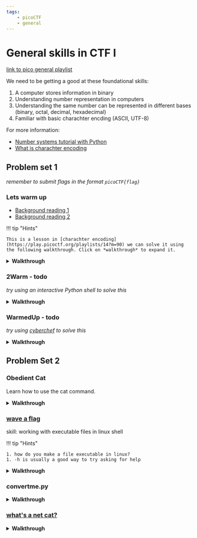 ```yaml
---
tags:
    - picoCTF
    - general
---
```


# General skills in CTF I 

[link to pico general playlist](https://play.picoctf.org/playlists/14?m=89)

We need to be getting a good at these foundational skills: 

1. A computer stores information in binary 
1. Understanding number representation in computers
1. Understanding the same number can be represented in different bases (binary, octal, decimal, hexadecimal)
1. Familiar with basic charachter encding (ASCII, UTF-8)


For more information:

* [Number systems tutorial with Python](https://www.geeksforgeeks.org/number-system-in-python/)
* [What is charachter encoding](https://www.geeksforgeeks.org/what-is-character-encoding-system/)

## Problem set 1

_remember to submit flags in the format `picoCTF{flag}`_

### Lets warm up

* [Background reading 1](https://dev.to/neumaneuma/decoding-the-confusing-world-of-encodings-part-1-3oke)
* [Background reading 2](https://kunststube.net/encoding/)


!!! tip "Hints"

    This is a lesson in [charachter encoding](https://play.picoctf.org/playlists/14?m=90) we can solve it using 
    the following walkthrough. Click on *walkthrough* to expand it.

<details markdown>
<summary><b>Walkthrough</b></summary>

1. open up the pico `>_Webshell`
    ```sh
    # Start an interactive python session
    python3

    # assign the hexadecimal number to the variable 'ord'
    ord = 0x70

    # show me the number representation
    hex(ordinal)
    bin(ord)
    print(ord)

    # show me the charachter representation using ascii encoding
    chr(ord)

    # exit the interactive session
    exit()
    ```
1. Using cyberchef
    1. [Open cyberchef](https://gchq.github.io/)
    1. Enter `0x70` into the iput field
    1. Search for 'hex'
    1. drag and drop `from hex` onto the recipie
    1. check the output
    1. remove the '0x' in front of the input value - did it change the output?
1. Enter the flag as `picoCTF{flag}`

</details>

### 2Warm - todo

_try using an interactive Python shell to solve this_

<details markdown>
<summary><b>Walkthrough</b></summary>

</details>

### WarmedUp - todo

_try using [cyberchef](https://gchq.github.io/CyberChef) to solve this_

<details markdown>
<summary><b>Walkthrough</b></summary>

</details>

## Problem Set 2

### Obedient Cat

Learn how to use the cat command.


<details markdown>
<summary><b>Walkthrough</b></summary>

Using a Linux shell

```sh
wget 'https://mercury.picoctf.net/static/fb851c1858cc762bd4eed569013d7f00/flag'
file flag
cat flag
```

</details>

### [wave a flag](https://play.picoctf.org/playlists/14?m=95)

skill: working with executable files in linux shell

!!! tip "Hints"

    1. how do you make a file executable in linux?
    1. -h is usually a good way to try asking for help

<details markdown>
<summary><b>Walkthrough</b></summary>

```sh
# get the file and save locally
wget 'https://mercury.picoctf.net/static/a00f554b16385d9970dae424f66ee1ab/warm'
# make the file executable
chmod +x warm
./warm -h
```

</details>


### convertme.py

<details markdown>
<summary><b>Walkthrough</b></summary>

```chef
From_Decimal('Space',false)
To_Binary('Space',8)
```

</details>

### [what's a net cat?](https://play.picoctf.org/playlists/14?m=97)


<details markdown>
<summary><b>Walkthrough</b></summary>

```sh
man nc

```

</details>




